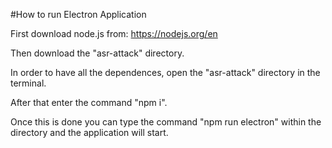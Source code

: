 #How to run Electron Application

First download node.js from: https://nodejs.org/en

Then download the "asr-attack" directory.

In order to have all the dependences, open the "asr-attack" directory in the terminal. 

After that enter the command "npm i".

Once this is done you can type the command "npm run electron" within the directory and the application will start.
